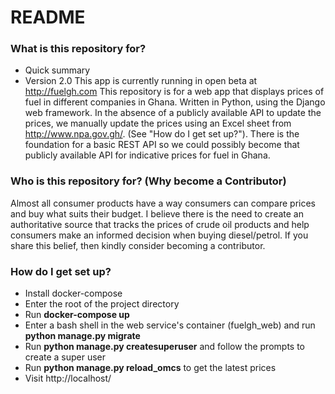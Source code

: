 # README #


### What is this repository for? ###

* Quick summary
* Version 2.0
This app is currently running in open beta at http://fuelgh.com
This repository is for a web app that displays prices of fuel in different companies in Ghana. Written in Python, using the Django web framework. In the absence of a publicly available API to update the prices, we manually update the prices using an Excel sheet from http://www.npa.gov.gh/. (See "How do I get set up?"). 
There is the foundation for a basic REST API so we could possibly become that publicly available API for indicative prices for fuel in Ghana.

### Who is this repository for? (Why become a Contributor) ###
Almost all consumer products have a way consumers can compare prices and buy what suits their budget. I believe there is the need to create an authoritative source that tracks the prices of crude oil products and help consumers make an informed decision when buying diesel/petrol.
If you share this belief, then kindly consider becoming a contributor.

### How do I get set up? ###

* Install docker-compose
* Enter the root of the project directory
* Run **docker-compose up**
* Enter a bash shell in the web service's container (fuelgh_web) and run **python manage.py migrate**
* Run **python manage.py createsuperuser** and follow the prompts to create a super user
* Run **python manage.py reload_omcs** to get the latest prices
* Visit http://localhost/
